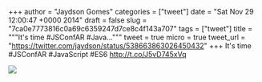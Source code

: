 
+++
author = "Jaydson Gomes"
categories = ["tweet"]
date = "Sat Nov 29 12:00:47 +0000 2014"
draft = false
slug = "7ca0e7773816c0a69c6359247d7ce8c4f143a707"
tags = ["tweet"]
title = """It's time #JSConfAR #Java..."""
tweet = true
micro = true
tweet_url = "https://twitter.com/jaydson/status/538663863026450432"
+++
It's time #JSConfAR #JavaScript #ES6 http://t.co/J5vD745xVq

![](/images/tweet-media/538663863026450432-B3m37X-IIAAkjDC.jpg)